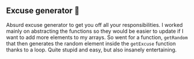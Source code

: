 ## Excuse generator 😬

Absurd excuse generator to get you off all your responsibilities. I worked mainly on abstracting the functions so they would be easier to update if I want to add more elements to my arrays. So went for a function, `getRandom` that then generates the random element inside the `getExcuse` function thanks to a loop. Quite stupid and easy, but also insanely entertaining.
